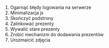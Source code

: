 1. Ogarnąć błędy logowania na serwerze
2. Minimalizacja js
3. Skończyć podstrony
4. Zalinkować prezenty
5. Wywalić stare prezenty
6. Zrobić mechanizm do dodawania prezentów
7. Urozmaicić zdjęcia